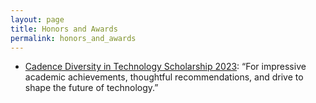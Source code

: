 ```yaml
---
layout: page
title: Honors and Awards
permalink: honors_and_awards
---
```


* <a href="[https://community.cadence.com/cadence_blogs_8/b/corporate/posts/cadence-s-2023-diversity-in-technology-scholarship-awarded-to-28-students]" target="_blank">Cadence Diversity in Technology Scholarship 2023</a>: “For impressive academic achievements, thoughtful recommendations, and drive to shape the future of technology.”

